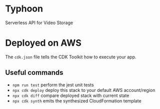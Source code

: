 # Typhoon

Serverless API for Video Storage

# Deployed on AWS

The `cdk.json` file tells the CDK Toolkit how to execute your app.

## Useful commands


- `npm run test` perform the jest unit tests
- `npx cdk deploy` deploy this stack to your default AWS account/region
- `npx cdk diff` compare deployed stack with current state
- `npx cdk synth` emits the synthesized CloudFormation template
